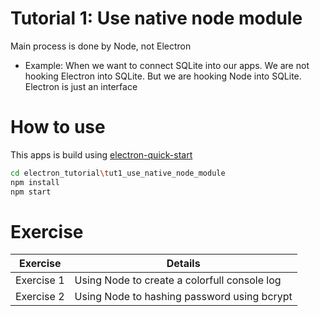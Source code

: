 # Tutorial 1: Use native node module

Main process is done by Node, not Electron

- Example: When we want to connect SQLite into our apps. We are not hooking Electron into SQLite. But we are hooking Node into SQLite. Electron is just an interface

# How to use

This apps is build using [electron-quick-start](https://github.com/electron/electron-quick-start)

```bash
cd electron_tutorial\tut1_use_native_node_module
npm install
npm start
```
# Exercise

| Exercise | Details |
|--|--|
| Exercise 1 | Using Node to create a colorfull console log |
| Exercise 2 | Using Node to hashing password using bcrypt |
